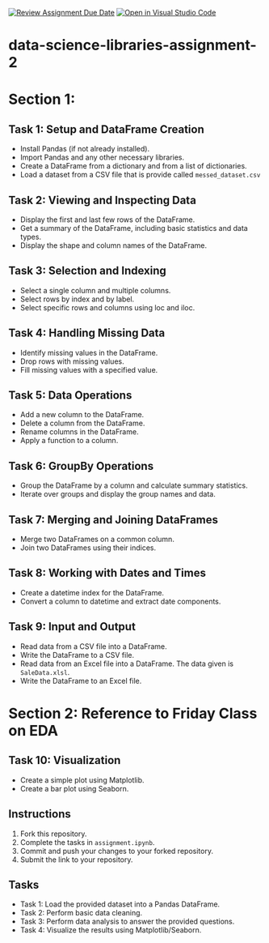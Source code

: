 [![Review Assignment Due Date](https://classroom.github.com/assets/deadline-readme-button-22041afd0340ce965d47ae6ef1cefeee28c7c493a6346c4f15d667ab976d596c.svg)](https://classroom.github.com/a/ldMbeWpo)
[![Open in Visual Studio Code](https://classroom.github.com/assets/open-in-vscode-2e0aaae1b6195c2367325f4f02e2d04e9abb55f0b24a779b69b11b9e10269abc.svg)](https://classroom.github.com/online_ide?assignment_repo_id=15373811&assignment_repo_type=AssignmentRepo)
# data-science-libraries-assignment-2

# Section 1:
## Task 1: Setup and DataFrame Creation
- Install Pandas (if not already installed).
- Import Pandas and any other necessary libraries.
- Create a DataFrame from a dictionary and from a list of dictionaries.
- Load a dataset from a CSV file that is provide called `messed_dataset.csv`


## Task 2: Viewing and Inspecting Data
- Display the first and last few rows of the DataFrame.
- Get a summary of the DataFrame, including basic statistics and data types.
- Display the shape and column names of the DataFrame.


## Task 3: Selection and Indexing
- Select a single column and multiple columns.
- Select rows by index and by label.
- Select specific rows and columns using loc and iloc.


## Task 4: Handling Missing Data
- Identify missing values in the DataFrame.
- Drop rows with missing values.
- Fill missing values with a specified value.



## Task 5: Data Operations
- Add a new column to the DataFrame.
- Delete a column from the DataFrame.
- Rename columns in the DataFrame.
- Apply a function to a column.


## Task 6: GroupBy Operations
- Group the DataFrame by a column and calculate summary statistics.
- Iterate over groups and display the group names and data.


## Task 7: Merging and Joining DataFrames
- Merge two DataFrames on a common column.
- Join two DataFrames using their indices.


## Task 8: Working with Dates and Times
- Create a datetime index for the DataFrame.
- Convert a column to datetime and extract date components.


## Task 9: Input and Output
- Read data from a CSV file into a DataFrame.
- Write the DataFrame to a CSV file.
- Read data from an Excel file into a DataFrame. The data given is `SaleData.xlsl`.
- Write the DataFrame to an Excel file.

# Section 2: Reference to Friday Class on EDA
## Task 10: Visualization
- Create a simple plot using Matplotlib.
- Create a bar plot using Seaborn.


## Instructions
1. Fork this repository.
2. Complete the tasks in `assignment.ipynb`.
3. Commit and push your changes to your forked repository.
4. Submit the link to your repository.

## Tasks
- Task 1: Load the provided dataset into a Pandas DataFrame.
- Task 2: Perform basic data cleaning.
- Task 3: Perform data analysis to answer the provided questions.
- Task 4: Visualize the results using Matplotlib/Seaborn.


